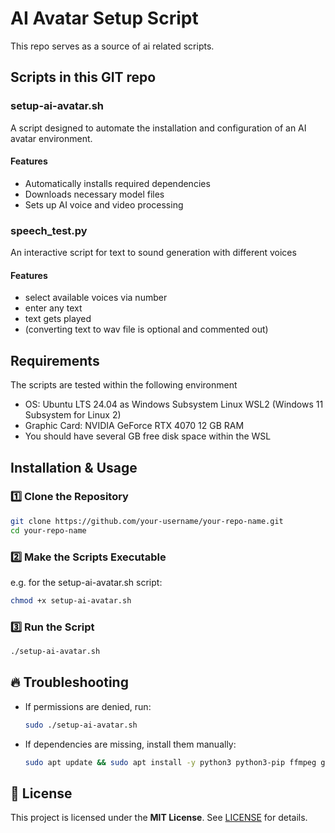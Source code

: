 # AI Avatar Setup Script

This repo serves as a source of ai related scripts.

## Scripts in this GIT repo

### setup-ai-avatar.sh 

A script designed to automate the installation and configuration of an AI avatar environment.

#### Features
- Automatically installs required dependencies
- Downloads necessary model files
- Sets up AI voice and video processing

### speech_test.py 

An interactive script for text to sound generation with different voices 

#### Features
- select available voices via number
- enter any text
- text gets played 
- (converting text to wav file is optional and commented out)

## Requirements

The scripts are tested within the following environment

- OS: Ubuntu LTS 24.04 as Windows Subsystem Linux WSL2 (Windows 11 Subsystem for Linux 2)
- Graphic Card: NVIDIA GeForce RTX 4070 12 GB RAM 
- You should have several GB free disk space within the WSL

## Installation & Usage

### **1️⃣ Clone the Repository**
```bash
git clone https://github.com/your-username/your-repo-name.git
cd your-repo-name
```

### **2️⃣ Make the Scripts Executable**

e.g. for the setup-ai-avatar.sh script:

```bash
chmod +x setup-ai-avatar.sh
```

### **3️⃣ Run the Script**

```bash
./setup-ai-avatar.sh
```

## 🔥 Troubleshooting
- If permissions are denied, run:

  ```bash
  sudo ./setup-ai-avatar.sh
  ```
- If dependencies are missing, install them manually:
  ```bash
  sudo apt update && sudo apt install -y python3 python3-pip ffmpeg git
  ```

## 📜 License
This project is licensed under the **MIT License**. See [LICENSE](LICENSE) for details.


